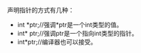 声明指针的方式有几种：

* int \*ptr;//强调\*ptr是一个int类型的值。
* int\* ptr;//强调ptr是一个指向int类型的指针。
* int\*ptr;//编译器也可以接受。

